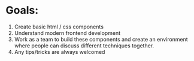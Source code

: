 # Goals:
1. Create basic html / css components
2. Understand modern frontend development
3. Work as a team to build these components and create an environment where people can discuss different techniques together. 
4. Any tips/tricks are always welcomed
